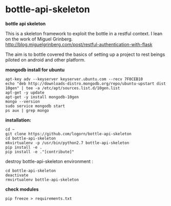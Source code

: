 bottle-api-skeleton
===================

**bottle api skeleton**

This is a skeleton framework to exploit the bottle in a restful context.
I lean on the work of Miguel Grinberg.
http://blog.miguelgrinberg.com/post/restful-authentication-with-flask

The aim is to bottle covered the basics of setting up a project to rest beings piloted on android and other platform.

**mongodb install for ubuntu**

    apt-key adv --keyserver keyserver.ubuntu.com --recv 7F0CEB10
    echo "deb http://downloads-distro.mongodb.org/repo/ubuntu-upstart dist 10gen" | tee -a /etc/apt/sources.list.d/10gen.list
    apt-get -y update
    apt-get -y install mongodb-10gen
    mongo --version
    sudo service mongodb start
    ps aux | grep mongo

**installation:**

    cd ~
    git clone https://github.com/logorn/bottle-api-skeleton
    cd bottle-api-skeleton
    mkvirtualenv -p /usr/bin/python2.7 bottle-api-skeleton
    pip install -e .
    pip install -e ."[contribute]"

destroy bottle-api-skeleton environment :

    cd bottle-api-skeleton
    deactivate
    rmvirtualenv bottle-api-skeleton

**check modules**

    pip freeze > requirements.txt
